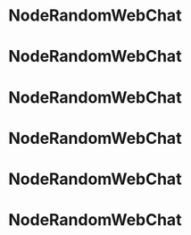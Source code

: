 # NodeRandomWebChat
# NodeRandomWebChat
# NodeRandomWebChat
# NodeRandomWebChat
# NodeRandomWebChat
# NodeRandomWebChat
